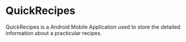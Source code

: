 # QuickRecipes
QuickRecipes is a Android Mobile Application used to store the detailed information about a practicular recipes.

